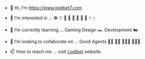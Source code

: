 - 👋 Hi, I’m <a href="https://www.lodibet7.com" title="Lodibet">https://www.lodibet7.com</a>

- 👀 I’m interested in ... ⚽ ⚾ 🏀 🏐 🎣 🎯 🎲 🎰 🃏 🀄 

- 🌱 I’m currently learning ... Gaming Design 🏎️ Development 🏍️

- 💞️ I’m looking to collaborate on ... Good Agents 🤹🏽 🤹🏾 🤹🏽‍♀️ 🤹🏾‍♀️

- 📫 How to reach me ... visit <a href="https://lodibet.biz" title="Lodibet Casino">Lodibet</a> website.
